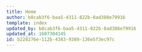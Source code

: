 ```yaml
---
title: Home
author: b8cab3f6-baa5-4311-822b-8ad388e79916
template: index
updated_by: b8cab3f6-baa5-4311-822b-8ad388e79916
updated_at: 1607304145
id: b228276e-112b-4383-9389-136e5f3ec97c
---
```

